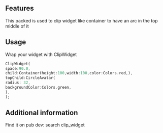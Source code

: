 ## Features

This packed is used to clip widget like container to have an arc in the top middle of it

## Usage

Wrap your widget with ClipWidget

```dart
ClipWidget(
space:90.0,
child:Container(height:100,width:100,color:Colors.red,),
topChild:CircleAvatar(
radius: 32,
backgroundColor:Colors.green,
),
);
```

## Additional information

Find it on pub dev: search clip_widget
